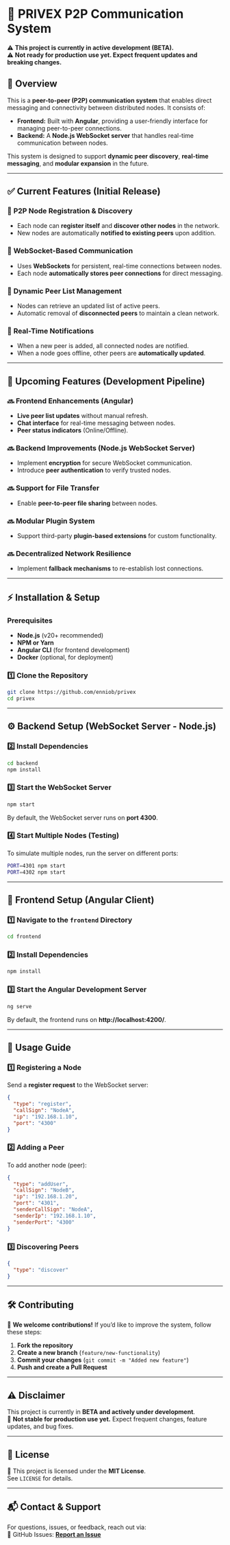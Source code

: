 # 🚀 PRIVEX P2P Communication System  

⚠️ **This project is currently in active development (BETA).**  
⚠️ **Not ready for production use yet. Expect frequent updates and breaking changes.**  

## 📖 Overview  
This is a **peer-to-peer (P2P) communication system** that enables direct messaging and connectivity between distributed nodes. It consists of:  
- **Frontend:** Built with **Angular**, providing a user-friendly interface for managing peer-to-peer connections.  
- **Backend:** A **Node.js WebSocket server** that handles real-time communication between nodes.  

This system is designed to support **dynamic peer discovery**, **real-time messaging**, and **modular expansion** in the future.  

---

## ✅ **Current Features (Initial Release)**  

### 🎯 **P2P Node Registration & Discovery**  
- Each node can **register itself** and **discover other nodes** in the network.  
- New nodes are automatically **notified to existing peers** upon addition.  

### 🔗 **WebSocket-Based Communication**  
- Uses **WebSockets** for persistent, real-time connections between nodes.  
- Each node **automatically stores peer connections** for direct messaging.  

### 🔄 **Dynamic Peer List Management**  
- Nodes can retrieve an updated list of active peers.  
- Automatic removal of **disconnected peers** to maintain a clean network.  

### 🔔 **Real-Time Notifications**  
- When a new peer is added, all connected nodes are notified.  
- When a node goes offline, other peers are **automatically updated**.  

---

## 🚀 **Upcoming Features (Development Pipeline)**  

### 🔜 **Frontend Enhancements (Angular)**  
- **Live peer list updates** without manual refresh.  
- **Chat interface** for real-time messaging between nodes.  
- **Peer status indicators** (Online/Offline).  

### 🔜 **Backend Improvements (Node.js WebSocket Server)**  
- Implement **encryption** for secure WebSocket communication.  
- Introduce **peer authentication** to verify trusted nodes.  

### 🔜 **Support for File Transfer**  
- Enable **peer-to-peer file sharing** between nodes.  

### 🔜 **Modular Plugin System**  
- Support third-party **plugin-based extensions** for custom functionality.  

### 🔜 **Decentralized Network Resilience**  
- Implement **fallback mechanisms** to re-establish lost connections.  

---

## ⚡ **Installation & Setup**  

### **Prerequisites**
- **Node.js** (v20+ recommended)  
- **NPM or Yarn**  
- **Angular CLI** (for frontend development)  
- **Docker** (optional, for deployment)  

### **1️⃣ Clone the Repository**
```sh
git clone https://github.com/enniob/privex
cd privex
```

---

## ⚙️ **Backend Setup (WebSocket Server - Node.js)**  

### **2️⃣ Install Dependencies**
```sh
cd backend
npm install
```

### **3️⃣ Start the WebSocket Server**
```sh
npm start
```
By default, the WebSocket server runs on **port 4300**.

### **4️⃣ Start Multiple Nodes (Testing)**
To simulate multiple nodes, run the server on different ports:  
```sh
PORT=4301 npm start
PORT=4302 npm start
```

---

## 🎨 **Frontend Setup (Angular Client)**  

### **1️⃣ Navigate to the `frontend` Directory**
```sh
cd frontend
```

### **2️⃣ Install Dependencies**
```sh
npm install
```

### **3️⃣ Start the Angular Development Server**
```sh
ng serve
```
By default, the frontend runs on **http://localhost:4200/**.

---

## 📌 **Usage Guide**
### **1️⃣ Registering a Node**
Send a **register request** to the WebSocket server:
```json
{
  "type": "register",
  "callSign": "NodeA",
  "ip": "192.168.1.10",
  "port": "4300"
}
```
### **2️⃣ Adding a Peer**
To add another node (peer):
```json
{
  "type": "addUser",
  "callSign": "NodeB",
  "ip": "192.168.1.20",
  "port": "4301",
  "senderCallSign": "NodeA",
  "senderIp": "192.168.1.10",
  "senderPort": "4300"
}
```

### **3️⃣ Discovering Peers**
```json
{
  "type": "discover"
}
```

---

## 🛠️ **Contributing**
🚀 **We welcome contributions!** If you’d like to improve the system, follow these steps:  
1. **Fork the repository**  
2. **Create a new branch** (`feature/new-functionality`)  
3. **Commit your changes** (`git commit -m "Added new feature"`)  
4. **Push and create a Pull Request**  

---

## ⚠️ **Disclaimer**
This project is currently in **BETA and actively under development**.  
🚧 **Not stable for production use yet.** Expect frequent changes, feature updates, and bug fixes.  

---

## 📜 **License**
📝 This project is licensed under the **MIT License**.  
See `LICENSE` for details.  

---

## 📬 **Contact & Support**
For questions, issues, or feedback, reach out via:  
🐙 GitHub Issues: **[Report an Issue](https://github.com/enniob/privex/issues)**  
